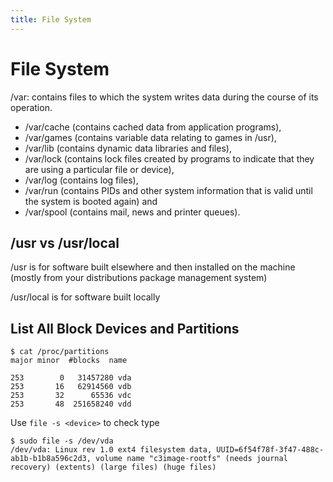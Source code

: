 ```yaml
---
title: File System
---
```


File System
===========


/var: contains files to which the system writes data during the course of its operation.

* /var/cache (contains cached data from application programs), 
* /var/games (contains variable data relating to games in /usr), 
* /var/lib (contains dynamic data libraries and files), 
* /var/lock (contains lock files created by programs to indicate that they are using a particular file or device), 
* /var/log (contains log files), 
* /var/run (contains PIDs and other system information that is valid until the system is booted again) and 
* /var/spool (contains mail, news and printer queues).

/usr vs /usr/local
------------------

/usr is for software built elsewhere and then installed on the machine (mostly from your distributions package management system) 


/usr/local is for software built locally 




List All Block Devices and Partitions
-------------------------------------

    $ cat /proc/partitions
    major minor  #blocks  name

    253        0   31457280 vda
    253       16   62914560 vdb
    253       32      65536 vdc
    253       48  251658240 vdd

Use ``file -s <device>`` to check type

    $ sudo file -s /dev/vda
    /dev/vda: Linux rev 1.0 ext4 filesystem data, UUID=6f54f78f-3f47-488c-ab1b-b1b8a596c2d3, volume name "c3image-rootfs" (needs journal recovery) (extents) (large files) (huge files)
